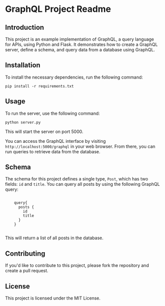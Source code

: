 <!DOCTYPE html>
<html lang="en">
<head>
  <meta charset="UTF-8">
  <meta name="viewport" content="width=device-width, initial-scale=1.0">
</head>
<body>
  <h1>GraphQL Project Readme</h1>
  <h2>Introduction</h2>
  <p>This project is an example implementation of GraphQL, a query language for APIs, using Python and Flask. It demonstrates how to create a GraphQL server, define a schema, and query data from a database using GraphQL.</p>
  <h2>Installation</h2>
  <p>To install the necessary dependencies, run the following command:</p>
<code>pip install -r requirements.txt</code>

  <h2>Usage</h2>
  <p>To run the server, use the following command:</p>
<code>python server.py</code>

  <p>This will start the server on port 5000.</p>
  <p>You can access the GraphQL interface by visiting <code>http://localhost:5000/graphql</code> in your web browser. From there, you can run queries to retrieve data from the database.</p>
  <h2>Schema</h2>
  <p>The schema for this project defines a single type, <code>Post</code>, which has two fields: <code>id</code> and <code>title</code>. You can query all posts by using the following GraphQL query:</p>
  <code>
    query{
      posts {
        id
        title
      }
    }
  </code>
  <p>This will return a list of all posts in the database.</p>
  <h2>Contributing</h2>
  <p>If you'd like to contribute to this project, please fork the repository and create a pull request.</p>
  <h2>License</h2>
  <p>This project is licensed under the MIT License.</p>
</body>
</html>